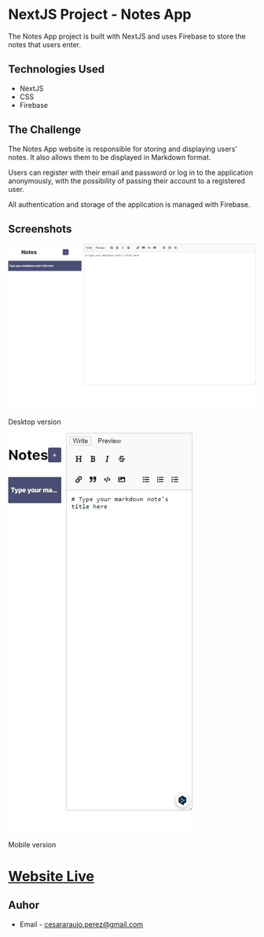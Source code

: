 # NextJS Project - Notes App
The Notes App project is built with NextJS and uses Firebase to store the notes that users enter. 
## Technologies Used 
 - NextJS 
 - CSS 
 - Firebase
## The Challenge 
The Notes App website is responsible for storing and displaying users' notes. It also allows them to be displayed in Markdown format.

Users can register with their email and password or log in to the application anonymously, with the possibility of passing their account to a registered user. 

All authentication and storage of the application is managed with Firebase.  
## Screenshots 
<img src="public/screenshot_desktop.jpeg" width="100%" height="90%">

Desktop version

<img src="public/screenshot_mobile.jpeg" width="auto" height="auto">

Mobile version

# [Website Live](https://notes-app-next-araujocesarr.vercel.app/)
## Auhor 
-   Email -  [cesararaujo.perez@gmail.com](mailto:cesararaujo.perez@gmail.com)
